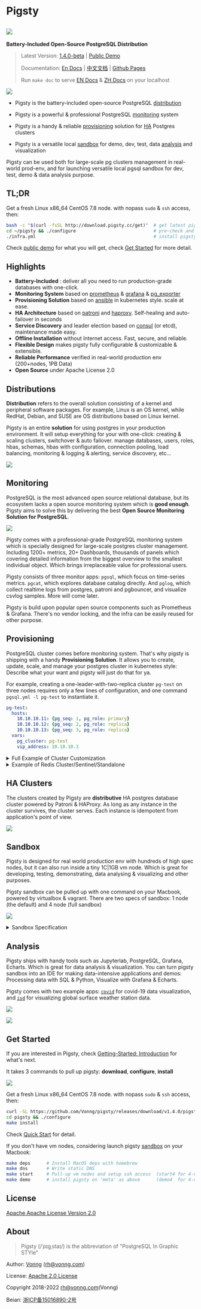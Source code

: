 # Pigsty

## ![](docs/_media/icon.svg)

**Battery-Included Open-Source PostgreSQL Distribution**

> Latest Version: [1.4.0-beta](https://github.com/Vonng/pigsty/releases/tag/v1.4.0)  |  [Public Demo](http://home.pigsty.cc)
>
> Documentation: [En Docs](https://pigsty.cc/) | [中文文档](https://pigsty.cc/#/zh-cn/) | [Github Pages](https://vonng.github.io/pigsty/#/)
> 
> Run `make doc` to serve [EN Docs](docs/) & [ZH Docs](docs/zh-cn/) on your localhost

![](docs/_media/what.svg)

* Pigsty is the battery-included open-source PostgreSQL [distribution](#distribution)

* Pigsty is a powerful & professional PostgreSQL [monitoring](#monitoring) system

* Pigsty is a handy & reliable [provisioning](#provisioning) solution for [HA](#ha-clusters) Postgres clusters

* Pigsty is a versatile local [sandbox](#sandbox) for demo, dev, test, data [analysis](#analysis) and visualization

Pigsty can be used both for large-scale pg clusters management in real-world prod-env, and for launching versatile local pgsql sandbox for dev, test, demo & data analysis purpose.



## TL;DR

Get a fresh Linux x86_64 CentOS 7.8 node. with nopass `sudo` & `ssh` access, then:

```bash
bash -c "$(curl -fsSL http://download.pigsty.cc/get)"  # get latest pigsty source
cd ~/pigsty && ./configure                             # pre-check and config templating 
./infra.yml                                            # install pigsty on current node
``` 

Check [public demo](http://demo.pigsty.cc) for what you will get, check [Get Started](#get-started) for more detail.



## Highlights

* **Battery-Included** : deliver all you need to run production-grade databases with one-click.
* **Monitoring System** based on [prometheus](https://prometheus.io/) & [grafana](https://grafana.com/) &  [pg_exporter](https://github.com/Vonng/pg_exporter)
* **Provisioning Solution** based on [ansible](https://docs.ansible.com/ansible/latest/index.html) in kubernetes style. scale at ease.
* **HA Architecture** based on [patroni](https://patroni.readthedocs.io/) and [haproxy](https://www.haproxy.org/). Self-healing and auto-failover in seconds
* **Service Discovery** and leader election based on [consul](https://www.consul.io/) (or etcd), maintenance made easy.
* **Offline Installation** without Internet access. Fast, secure, and reliable.
* **Flexible Design** makes pigsty fully configurable & customizable & extensible.
* **Reliable Performance** verified in real-world production env (200+nodes, 1PB Data)
* **Open Source** under Apache License 2.0


## Distributions


**Distribution** refers to the overall solution consisting of a kernel and peripheral software packages. For example, Linux is an OS kernel, while RedHat, Debian, and SUSE are OS distributions based on Linux kernel.

Pigsty is an entire **solution** for using postgres in your production environment. It will setup everything for your with one-click:
creating & scaling clusters, switchover & auto failover. manage databases, users, roles, hbas, schemas, hbas with configuration, connection pooling, load balancing, monitoring & logging & alerting, service discovery, etc...


![](docs/_media/infra.svg)


## Monitoring

PostgreSQL is the most advanced open source relational database, but its ecosystem lacks a open source monitoring system which is **good enough**. Pigsty aims to solve this by delivering the best **Open Source Monitoring Solution for PostgreSQL**.

![](docs/_media/overview-monitor.jpg)

Pigsty comes with a professional-grade PostgreSQL monitoring system which is specially designed for large-scale postgres cluster management. Including 1200+ metrics, 20+ Dashboards, thousands of panels which covering detailed information from the biggest overview to the smallest individual object. Which brings irreplaceable value for professional users.

Pigsty consists of three monitor apps: `pgsql`, which focus on time-series metrics. `pgcat`, which explores database catalog directly. And `pglog`, which collect realtime logs from postgres, patroni and pgbouncer, and visualize csvlog samples. More will come later.

Pigsty is build upon popular open source components such as Prometheus & Grafana. There's no vendor locking, and the infra can be easily reused for other purpose.


## Provisioning

PostgreSQL cluster comes before monitoring system. That's why pigsty is shipping with a handy **Provisioning Solution**.
It allows you to create, update, scale, and manage your postgres cluster in kubernetes style: Describe what your want and pigsty will just do that for ya.

For example, creating a one-leader-with-two-replica cluster `pg-test` on three nodes requires only a few lines of configuration, and one command `pgsql.yml -l pg-test` to instantiate it.


```yaml
pg-test:
  hosts:
    10.10.10.11: {pg_seq: 1, pg_role: primary}
    10.10.10.12: {pg_seq: 2, pg_role: replica}
    10.10.10.13: {pg_seq: 3, pg_role: replica}
  vars: 
    pg_cluster: pg-test
    vip_address: 10.10.10.3
```


<details>
<summary>Full Example of Cluster Customization</summary>

![](docs/_media/interface.jpg)

```yaml
#----------------------------------#
# cluster: pg-test (3-node)        #
#----------------------------------#
pg-meta:                                # required, ansible group name , pgsql cluster name. should be unique among environment
  hosts:                                # `<cluster>.hosts` holds instances definition of this cluster
    10.10.10.11: {pg_seq: 1, pg_role: primary}   # primary instance, leader of cluster
    10.10.10.12: {pg_seq: 2, pg_role: replica}   # replica instance, follower of leader
    10.10.10.13: {pg_seq: 3, pg_role: offline}   # offline instance, replica that allow offline access

    #---------------
    # mandatory                         # all configuration above (`ip`, `pg_seq`, `pg_role`) and `pg_cluster` are mandatory
    #---------------
  vars:                                 # `<cluster>.vars` holds CLUSTER LEVEL CONFIG of this pgsql cluster
    pg_cluster: pg-meta                 # required, pgsql cluster name, unique among cluster, used as namespace of cluster resources

    #---------------
    # optional                          # all configuration below are OPTIONAL for a pgsql cluster (Overwrite global default)
    #---------------
    pg_version: 13                      # pgsql version to be installed (use global version if missing)
    node_tune: tiny                     # node optimization profile: {oltp|olap|crit|tiny}, use tiny for vm sandbox
    pg_conf: tiny.yml                   # pgsql template:  {oltp|olap|crit|tiny}, use tiny for sandbox
    patroni_mode: pause                 # entering patroni pause mode after bootstrap  {default|pause|remove}
    patroni_watchdog_mode: off          # disable patroni watchdog on meta node        {off|require|automatic}
    pg_lc_ctype: en_US.UTF8             # use en_US.UTF8 locale for i18n char support  (required by `pg_trgm`)

    #---------------
    # biz databases                     # Defining Business Databases (Optional)
    #---------------
    pg_databases:                       # define business databases on this cluster, array of database definition
      # define the default `meta` database
      - name: meta                      # required, `name` is the only mandatory field of a database definition
        baseline: cmdb.sql              # optional, database sql baseline path, (relative path among ansible search path, e.g files/)
        # owner: postgres               # optional, database owner, postgres by default
        # template: template1           # optional, which template to use, template1 by default
        # encoding: UTF8                # optional, database encoding, UTF8 by default. (MUST same as template database)
        # locale: C                     # optional, database locale, C by default.  (MUST same as template database)
        # lc_collate: C                 # optional, database collate, C by default. (MUST same as template database)
        # lc_ctype: C                   # optional, database ctype, C by default.   (MUST same as template database)
        # tablespace: pg_default        # optional, default tablespace, 'pg_default' by default.
        # allowconn: true               # optional, allow connection, true by default. false will disable connect at all
        # revokeconn: false             # optional, revoke public connection privilege. false by default. (leave connect with grant option to owner)
        # pgbouncer: true               # optional, add this database to pgbouncer database list? true by default
        comment: pigsty meta database   # optional, comment string for this database
        connlimit: -1                   # optional, database connection limit, default -1 disable limit
        schemas: [pigsty]               # optional, additional schemas to be created, array of schema names
        extensions:                     # optional, additional extensions to be installed: array of schema definition `{name,schema}`
          - {name: adminpack, schema: pg_catalog}    # install adminpack to pg_catalog and install postgis to public
          - {name: postgis, schema: public}          # if schema is omitted, extension will be installed according to search_path.

      # define an additional database named grafana & prometheus (optional)
      - { name: grafana,    owner: dbuser_grafana    , revokeconn: true , comment: grafana    primary database }
      - { name: prometheus, owner: dbuser_prometheus , revokeconn: true , comment: prometheus primary database }

    #---------------
    # biz users                         # Defining Business Users (Optional)
    #---------------
    pg_users:                           # define business users/roles on this cluster, array of user definition
      # define admin user for meta database (This user are used for pigsty app deployment by default)
      - name: dbuser_meta               # required, `name` is the only mandatory field of a user definition
        password: md5d3d10d8cad606308bdb180148bf663e1  # md5 salted password of 'DBUser.Meta'
        # optional, plain text and md5 password are both acceptable (prefixed with `md5`)
        login: true                     # optional, can login, true by default  (new biz ROLE should be false)
        superuser: false                # optional, is superuser? false by default
        createdb: false                 # optional, can create database? false by default
        createrole: false               # optional, can create role? false by default
        inherit: true                   # optional, can this role use inherited privileges? true by default
        replication: false              # optional, can this role do replication? false by default
        bypassrls: false                # optional, can this role bypass row level security? false by default
        pgbouncer: true                 # optional, add this user to pgbouncer user-list? false by default (production user should be true explicitly)
        connlimit: -1                   # optional, user connection limit, default -1 disable limit
        expire_in: 3650                 # optional, now + n days when this role is expired (OVERWRITE expire_at)
        expire_at: '2030-12-31'         # optional, YYYY-MM-DD 'timestamp' when this role is expired  (OVERWRITTEN by expire_in)
        comment: pigsty admin user      # optional, comment string for this user/role
        roles: [dbrole_admin]           # optional, belonged roles. default roles are: dbrole_{admin,readonly,readwrite,offline}
        parameters: {}                  # optional, role level parameters with `ALTER ROLE SET`
        # search_path: public         # key value config parameters according to postgresql documentation (e.g: use pigsty as default search_path)
      - {name: dbuser_view , password: DBUser.Viewer  ,pgbouncer: true ,roles: [dbrole_readonly], comment: read-only viewer for meta database}

      # define additional business users for prometheus & grafana (optional)
      - {name: dbuser_grafana    , password: DBUser.Grafana    ,pgbouncer: true ,roles: [dbrole_admin], comment: admin user for grafana database }
      - {name: dbuser_prometheus , password: DBUser.Prometheus ,pgbouncer: true ,roles: [dbrole_admin], comment: admin user for prometheus database }
```

</details>

<details>
<summary>Example of Redis Cluster/Sentinel/Standalone</summary>

```yaml
#----------------------------------#
# redis sentinel example           #
#----------------------------------#
redis-sentinel:
  hosts:
    10.10.10.10:
      redis_node: 1
      redis_instances:  { 6001 : {} ,6002 : {} , 6003 : {} }
  vars:
    redis_cluster: redis-sentinel
    redis_mode: sentinel
    redis_max_memory: 128MB

#----------------------------------#
# redis cluster example            #
#----------------------------------#
redis-cluster:
  hosts:
    10.10.10.11:
      redis_node: 1
      redis_instances: { 6501 : {} ,6502 : {} ,6503 : {} ,6504 : {} ,6505 : {} ,6506 : {} }
    10.10.10.12:
      redis_node: 2
      redis_instances: { 6501 : {} ,6502 : {} ,6503 : {} ,6504 : {} ,6505 : {} ,6506 : {} }
  vars:
    redis_cluster: redis-cluster        # name of this redis 'cluster'
    redis_mode: cluster                 # standalone,cluster,sentinel
    redis_max_memory: 64MB              # max memory used by each redis instance
    redis_mem_policy: allkeys-lru       # memory eviction policy

#----------------------------------#
# redis standalone example         #
#----------------------------------#
redis-standalone:
  hosts:
    10.10.10.13:
      redis_node: 1
      redis_instances:
        6501: {}
        6502: { replica_of: '10.10.10.13 6501' }
        6503: { replica_of: '10.10.10.13 6501' }
  vars:
    redis_cluster: redis-standalone     # name of this redis 'cluster'
    redis_mode: standalone              # standalone,cluster,sentinel
    redis_max_memory: 64MB              # max memory used by each redis instance

```

</details>


## HA Clusters


The clusters created by Pigsty are **distributive** HA postgres database cluster powered by Patroni & HAProxy.
As long as any instance in the cluster survives, the cluster serves. Each instance is idempotent from application's point of view.


![](docs/_media/access.svg)





## Sandbox

Pigsty is designed for real world production env with hundreds of high spec nodes, but it can also run inside a tiny 1C|1GB vm node.
Which is great for developing, testing, demonstrating, data analysing & visualizing and other purposes.

Pigsty sandbox can be pulled up with one command on your Macbook, powered by virtualbox & vagrant.
There are two specs of sandbox: 1 node (the default) and 4 node (full sandbox)

![](docs/_media/sandbox.svg)

<details>
<summary>Sandbox Specification</summary>

**System Requirement**

* CentOS 7 / Red Hat 7 / Oracle Linux 7 or equivalent
* CentOS 7.8.2003 x86_64 is highly recommend (fully tested under production)

**Minimal Spec**

* Self-contained, single meta node, singleton pgsql cluster `pg-meta`
* Minimal requirement: 1 CPU Core & 2 GB RAM

**Demo setup ( TINY mode, vagrant demo)**

* 4 Node, including single meta node, singleton database cluster `pg-meta` and 3-instances pgsql cluster `pg-test`
* Spec:  2Core/4GB for meta controller node, 1Core/1GB for database node (x3)

**Production setup (OLTP/OLAP/CRIT mode)**

* 3 meta nodes , up to 100+ database clusters or 400~500 nodes
* Verified Spec: Dell R740 / 64 Core / 400GB Mem / 3TB PCI-E SSD

</details>



## Analysis

Pigsty ships with handy tools such as Jupyterlab, PostgreSQL, Grafana, Echarts. Which is great for data analysis & visualization.
You can turn pigsty sandbox into an IDE for making data-intensive applications and demos: Processing data with SQL & Python, Visualize with Grafana & Echarts.

Pigsty comes with two example apps:  [`covid`](http://demo.pigsty.cc/d/covid-overview) for covid-19 data visualization, and [`isd`](http://demo.pigsty.cc/d/isd-overview) for visualizing global surface weather station data.

![](docs/_media/overview-covid.jpg)

![](docs/_media/overview-isd.jpg)


## Get Started

If you are interested in Pigsty, check [Getting-Started: Introduction](docs/s-intro.md) for what's next.

It takes 3 commands to pull up pigsty: **download**, **configure**, **install**

![](docs/_media/how.svg)

Get a fresh Linux x86_64 CentOS 7.8 node. with nopass `sudo` & `ssh` access, then:

```bash
curl -SL https://github.com/Vonng/pigsty/releases/download/v1.4.0/pigsty.tgz | gzip -d | tar -xC ~
cd pigsty && ./configure
make install
```

Check [Quick Start](docs/s-install.md) for detail.

If you don't have vm nodes, considering launch pigsty [sandbox](docs/s-sandbox.md) on your Macbook:

```bash
make deps      # Install MacOS deps with homebrew
make dns       # Write static DNS
make start     # Pull-up vm nodes and setup ssh access  (start4 for 4-node demo)
make demo      # install pigsty on 'meta' as above      (demo4  for 4-node demo) 
```


## License

[Apache Apache License Version 2.0](LICENSE)


## About

> Pigsty (/ˈpɪɡˌstaɪ/) is the abbreviation of "PostgreSQL In Graphic STYle"

Author: [Vonng](https://vonng.com/en) ([rh@vonng.com](mailto:rh@vonng.com))

License: [Apache 2.0 License](LICENSE)

Copyright 2018-2022 rh@vonng.com(Vonng)

Beian: [浙ICP备15016890-2号](https://beian.miit.gov.cn/)
